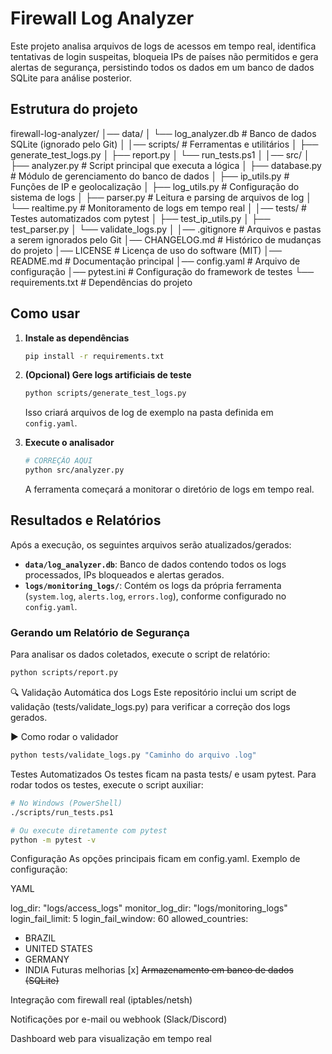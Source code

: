 # Firewall Log Analyzer

Este projeto analisa arquivos de logs de acessos em tempo real, identifica tentativas de login suspeitas, bloqueia IPs de países não permitidos e gera alertas de segurança, persistindo todos os dados em um banco de dados SQLite para análise posterior.

## Estrutura do projeto

firewall-log-analyzer/
│── data/
│   └── log_analyzer.db   # Banco de dados SQLite (ignorado pelo Git)
│
│── scripts/              # Ferramentas e utilitários
│   ├── generate_test_logs.py
│   ├── report.py
│   └── run_tests.ps1
│
│── src/
│   ├── analyzer.py       # Script principal que executa a lógica
│   ├── database.py       # Módulo de gerenciamento do banco de dados
│   ├── ip_utils.py       # Funções de IP e geolocalização
│   ├── log_utils.py      # Configuração do sistema de logs
│   ├── parser.py         # Leitura e parsing de arquivos de log
│   └── realtime.py       # Monitoramento de logs em tempo real
│
│── tests/                # Testes automatizados com pytest
│   ├── test_ip_utils.py
│   ├── test_parser.py
│   └── validate_logs.py
│
│── .gitignore            # Arquivos e pastas a serem ignorados pelo Git
│── CHANGELOG.md          # Histórico de mudanças do projeto
│── LICENSE               # Licença de uso do software (MIT)
│── README.md             # Documentação principal
│── config.yaml           # Arquivo de configuração
│── pytest.ini            # Configuração do framework de testes
└── requirements.txt      # Dependências do projeto


## Como usar

1.  **Instale as dependências**
    ```bash
    pip install -r requirements.txt
    ```

2.  **(Opcional) Gere logs artificiais de teste**
    ```bash
    python scripts/generate_test_logs.py
    ```
    Isso criará arquivos de log de exemplo na pasta definida em `config.yaml`.

3.  **Execute o analisador**
    ```bash
    # CORREÇÃO AQUI
    python src/analyzer.py
    ```
    A ferramenta começará a monitorar o diretório de logs em tempo real.

## Resultados e Relatórios

Após a execução, os seguintes arquivos serão atualizados/gerados:

* **`data/log_analyzer.db`**: Banco de dados contendo todos os logs processados, IPs bloqueados e alertas gerados.
* **`logs/monitoring_logs/`**: Contém os logs da própria ferramenta (`system.log`, `alerts.log`, `errors.log`), conforme configurado no `config.yaml`.

### Gerando um Relatório de Segurança

Para analisar os dados coletados, execute o script de relatório:

```bash
python scripts/report.py
```

🔍 Validação Automática dos Logs
Este repositório inclui um script de validação (tests/validate_logs.py) para verificar a correção dos logs gerados.

▶️ Como rodar o validador
```bash
python tests/validate_logs.py "Caminho do arquivo .log"
```

Testes Automatizados
Os testes ficam na pasta tests/ e usam pytest. Para rodar todos os testes, execute o script auxiliar:

```bash
# No Windows (PowerShell)
./scripts/run_tests.ps1

# Ou execute diretamente com pytest
python -m pytest -v
```

Configuração
As opções principais ficam em config.yaml.
Exemplo de configuração:

YAML

log_dir: "logs/access_logs"
monitor_log_dir: "logs/monitoring_logs"
login_fail_limit: 5
login_fail_window: 60
allowed_countries:
  - BRAZIL
  - UNITED STATES
  - GERMANY
  - INDIA
Futuras melhorias
[x] ~~Armazenamento em banco de dados (SQLite)~~

Integração com firewall real (iptables/netsh)

Notificações por e-mail ou webhook (Slack/Discord)

Dashboard web para visualização em tempo real
